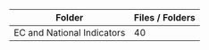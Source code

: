 | Folder                     |   Files / Folders |
|----------------------------|-------------------|
| EC and National Indicators |                40 |